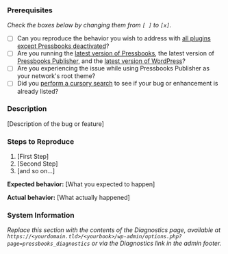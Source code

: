 ### Prerequisites

_Check the boxes below by changing them from `[ ]` to `[x]`._

* [ ] Can you reproduce the behavior you wish to address with [all plugins except Pressbooks deactivated](http://codex.wordpress.org/Multisite_Network_Administration#Plugins)?
* [ ] Are you running the [latest version of Pressbooks](http://github.com/pressbooks/pressbooks/releases/latest/), the latest version of [Pressbooks Publisher](http://github.com/pressbooks/pressbooks-publisher/releases/latest/), and the [latest version of WordPress](http://codex.wordpress.org/Upgrading_WordPress)?
* [ ] Are you experiencing the issue while using Pressbooks Publisher as your network's root theme?
* [ ] Did you [perform a cursory search](https://github.com/issues?q=+is%3Aissue+repo%3Apressbooks%2Fpressbooks-publisher) to see if your bug or enhancement is already listed?

### Description

[Description of the bug or feature]

### Steps to Reproduce

1. [First Step]
2. [Second Step]
3. [and so on...]

**Expected behavior:** [What you expected to happen]

**Actual behavior:** [What actually happened]

### System Information

_Replace this section with the contents of the Diagnostics page, available at `https://<yourdomain.tld>/<yourbook>/wp-admin/options.php?page=pressbooks_diagnostics` or via the Diagnostics link in the admin footer._
